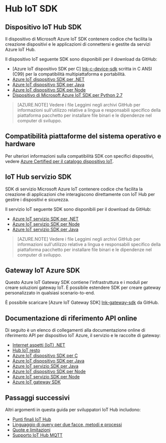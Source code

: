 <properties
 pageTitle="Guida per sviluppatori - IoT Hub SDK | Microsoft Azure"
 description="Azure IoT Hub Guida gli sviluppatori - informazioni e collegamenti a SDK di servizi e periferiche Azure IoT Hub diversi."
 services="iot-hub"
 documentationCenter=""
 authors="dominicbetts"
 manager="timlt"
 editor=""/>

<tags
 ms.service="iot-hub"
 ms.devlang="multiple"
 ms.topic="article"
 ms.tgt_pltfrm="na"
 ms.workload="na"
 ms.date="09/30/2016"
 ms.author="dobett"/>

# <a name="iot-hub-sdks"></a>Hub IoT SDK

## <a name="iot-hub-device-sdks"></a>Dispositivo IoT Hub SDK

Il dispositivo di Microsoft Azure IoT SDK contenere codice che facilita la creazione dispositivi e le applicazioni di connettersi e gestite da servizi Azure IoT Hub.

Il dispositivo IoT seguente SDK sono disponibili per il download da GitHub:

- [Azure IoT dispositivo SDK per C] [ lnk-c-device-sdk] scritta in C ANSI (C99) per la compatibilità multipiattaforma e portabilità.
- [Azure IoT dispositivo SDK per .NET][lnk-dotnet-device-sdk]
- [Azure IoT dispositivo SDK per Java][lnk-java-device-sdk]
- [Azure IoT dispositivo SDK per Node][lnk-node-device-sdk]
- [Dispositivo di Microsoft Azure IoT SDK per Python 2.7][lnk-python-device-sdk]

> [AZURE.NOTE] Vedere i file Leggimi negli archivi GitHub per informazioni sull'utilizzo relative a lingua e responsabili specifico della piattaforma pacchetto per installare file binari e le dipendenze nel computer di sviluppo.

## <a name="os-platforms-and-hardware-compatibility"></a>Compatibilità piattaforme del sistema operativo e hardware

Per ulteriori informazioni sulla compatibilità SDK con specifici dispositivi, vedere [Azure Certified per il catalogo dispositivo IoT][lnk-certified].

## <a name="iot-hub-service-sdks"></a>IoT Hub servizio SDK

SDK di servizio Microsoft Azure IoT contenere codice che facilita la creazione di applicazioni che interagiscono direttamente con IoT Hub per gestire i dispositivi e sicurezza.

Il servizio IoT seguente SDK sono disponibili per il download da GitHub:

- [Azure IoT servizio SDK per .NET][lnk-dotnet-service-sdk]
- [Azure IoT servizio SDK per Node][lnk-node-service-sdk]
- [Azure IoT servizio SDK per Java][lnk-java-service-sdk]

> [AZURE.NOTE] Vedere i file Leggimi negli archivi GitHub per informazioni sull'utilizzo relative a lingua e responsabili specifico della piattaforma pacchetto per installare file binari e le dipendenze nel computer di sviluppo.

## <a name="azure-iot-gateway-sdk"></a>Gateway IoT Azure SDK

Questo Azure IoT Gateway SDK contiene l'infrastruttura e i moduli per creare soluzioni gateway IoT. È possibile estendere SDK per creare gateway personalizzato in qualsiasi scenario-to-end.

È possibile scaricare [Azure IoT Gateway SDK] [ lnk-gateway-sdk] da GitHub.

## <a name="online-api-reference-documentation"></a>Documentazione di riferimento API online

Di seguito è un elenco di collegamenti alla documentazione online di riferimento API per dispositivo IoT Azure, il servizio e le raccolte di gateway:

- [Internet aspetti (IoT) .NET][lnk-dotnet-ref]
- [Hub IoT resto][lnk-rest-ref]
- [Azure IoT dispositivo SDK per C][lnk-c-ref]
- [Azure IoT dispositivo SDK per Java][lnk-java-ref]
- [Azure IoT servizio SDK per Java][lnk-java-service-ref]
- [Azure IoT dispositivo SDK per Node][lnk-node-ref]
- [Azure IoT servizio SDK per Node][lnk-node-service-ref]
- [Azure IoT gateway SDK][lnk-gateway-ref]

## <a name="next-steps"></a>Passaggi successivi

Altri argomenti in questa guida per sviluppatori IoT Hub includono:

- [Punti finali IoT Hub][lnk-devguide-endpoints]
- [Linguaggio di query per due facce, metodi e processi][lnk-devguide-query]
- [Quote e limitazioni][lnk-devguide-quotas]
- [Supporto IoT Hub MQTT][lnk-devguide-mqtt]

<!-- Links and images -->

[lnk-c-device-sdk]: https://github.com/Azure/azure-iot-sdks/blob/master/c/readme.md
[lnk-dotnet-device-sdk]: https://github.com/Azure/azure-iot-sdks/blob/master/csharp/device/readme.md
[lnk-java-device-sdk]: https://github.com/Azure/azure-iot-sdks/blob/master/java/device/readme.md
[lnk-dotnet-service-sdk]: https://github.com/Azure/azure-iot-sdks/blob/master/csharp/service/README.md
[lnk-java-service-sdk]: https://github.com/Azure/azure-iot-sdks/blob/master/java/service/readme.md
[lnk-node-device-sdk]: https://github.com/Azure/azure-iot-sdks/blob/master/node/device/readme.md
[lnk-node-service-sdk]: https://github.com/Azure/azure-iot-sdks/blob/master/node/service/README.md
[lnk-python-device-sdk]: https://github.com/Azure/azure-iot-sdks/blob/master/python/device/readme.md
[lnk-certified]: https://catalog.azureiotsuite.com/
[lnk-gateway-sdk]: https://github.com/Azure/azure-iot-gateway-sdk/blob/master/README.md

[lnk-dotnet-ref]: https://msdn.microsoft.com/library/mt488521.aspx
[lnk-c-ref]: http://azure.github.io/azure-iot-sdks/c/api_reference/index.html
[lnk-java-ref]: http://azure.github.io/azure-iot-sdks/java/device/api_reference/index.html
[lnk-node-ref]: http://azure.github.io/azure-iot-sdks/node/api_reference/azure-iot-device/1.0.15/index.html
[lnk-rest-ref]: https://msdn.microsoft.com/library/mt548492.aspx
[lnk-java-service-ref]: http://azure.github.io/azure-iot-sdks/java/service/api_reference/index.html
[lnk-node-service-ref]: http://azure.github.io/azure-iot-sdks/node/api_reference/azure-iothub/1.0.17/index.html
[lnk-gateway-ref]: http://azure.github.io/azure-iot-gateway-sdk/api_reference/c/html/

[lnk-devguide-endpoints]: iot-hub-devguide-endpoints.md
[lnk-devguide-quotas]: iot-hub-devguide-quotas-throttling.md
[lnk-devguide-query]: iot-hub-devguide-query-language.md
[lnk-devguide-mqtt]: iot-hub-mqtt-support.md